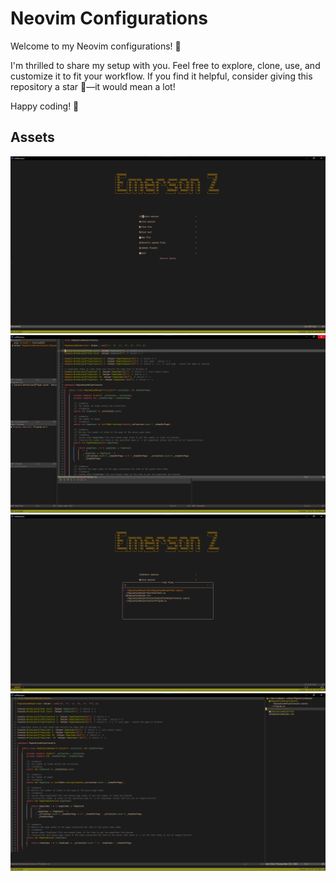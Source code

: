 # Neovim Configurations

Welcome to my Neovim configurations! 🎉

I'm thrilled to share my setup with you. Feel free to explore, clone, use, and customize it to fit your workflow. If you find it helpful, consider giving this repository a star 🌟—it would mean a lot!

Happy coding! 🚀

## Assets

![principal](./assets/principal.png)
![csharp-dap](./assets/csharp-dap.png)
![telescope](./assets/telescope.png)
![tree](./assets/tree.png)
